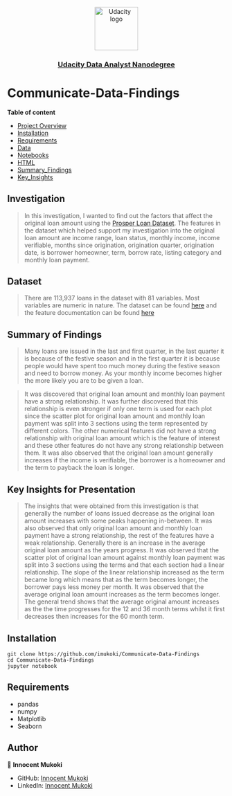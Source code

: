 <p align="center">
  <a href="https://www.udacity.com/">
    <img src='https://course_report_production.s3.amazonaws.com/rich/rich_files/rich_files/5511/s300/udacity-logo.png' alt="Udacity logo" width = 100px>
   </a>
</p>
<h3 align="center"><a href='https://www.udacity.com/course/data-analyst-nanodegree--nd002'> Udacity Data Analyst Nanodegree </a></h3>


# Communicate-Data-Findings

**Table of content**

- [Project Overview](#Project_Overview)
- [Installation](#installation)
- [Requirements](#Requirements)
- [Data](#data)
- [Notebooks](#notebooks)
- [HTML](#HTML)
- [Summary_Findings](#Findings)
- [Key_Insights](#Insights)


## Investigation

> In this investigation, I wanted to find out the factors that affect the original loan amount using the [Prosper Loan Dataset](https://s3.amazonaws.com/udacity-hosted-downloads/ud651/prosperLoanData.csv). The features in the dataset which helped support my investigation into the original loan amount are income range, loan status, monthly income, income verifiable, months since origination, origination quarter, origination date, is borrower homeowner, term, borrow rate, listing category and monthly loan payment. 

## Dataset

> There are 113,937 loans in the dataset with 81 variables. Most variables are numeric in nature. The dataset can be found [here](https://s3.amazonaws.com/udacity-hosted-downloads/ud651/prosperLoanData.csv) and the feature documentation can be found [here](https://docs.google.com/spreadsheets/d/1gDyi_L4UvIrLTEC6Wri5nbaMmkGmLQBk-Yx3z0XDEtI/edit#gid=0)



## Summary of Findings

> Many loans are issued in the last and first quarter, in the last quarter it is because of the festive season and in the first quarter it is because people would have spent too much money during the festive season and need to borrow money. As your monthly income becomes higher the more likely you are to be given a loan.

> It was discovered that original loan amount and monthly loan payment have a strong relationship. It was further discovered that this relationship is even stronger if only one term is used for each plot since the scatter plot for original loan amount and monthly loan payment was split into 3 sections using the term represented by different colors. The other numerical features did not have a strong relationship with original loan amount which is the feature of interest and these other features do not have any strong relationship between them. It was also observed that the original loan amount generally increases if the income is verifiable, the borrower is a homeowner and the term to payback the loan is longer.


## Key Insights for Presentation

> The insights that were obtained from this investigation is that generally the number of loans issued decrease as the original loan amount increases with some peaks happening in-between. It was also observed that only original loan amount and monthly loan payment have a strong relationship, the rest of the features have a weak relationship. Generally there is an increase in the average original loan amount as the years progress. It was observed that the scatter plot of original loan amount against monthly loan payment was split into 3 sections using the terms and that each section had a linear relationship. The slope of the linear relationship increased as the term became long which means that as the term becomes longer, the borrower pays less money per month. It was observed that the average original loan amount increases as the term becomes longer. The general trend shows that the average original amount increases as the the time progresses for the 12 and 36 month terms whilst it first decreases then increases for the 60 month term.


## Installation 
```
git clone https://github.com/imukoki/Communicate-Data-Findings
cd Communicate-Data-Findings
jupyter notebook 
```

## Requirements

* pandas 
* numpy 
* Matplotlib
* Seaborn

## Author

👤 **Innocent Mukoki**

- GitHub: [Innocent Mukoki](https://github.com/imukoki)
- LinkedIn: [Innocent Mukoki](https://www.linkedin.com/in/innocent-mukoki/)
